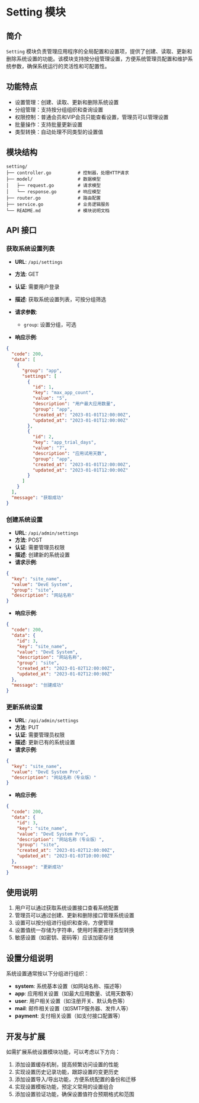 # Setting 模块

## 简介

`Setting` 模块负责管理应用程序的全局配置和设置项，提供了创建、读取、更新和删除系统设置的功能。该模块支持按分组管理设置，方便系统管理员配置和维护系统参数，确保系统运行的灵活性和可配置性。

## 功能特点

- 设置管理：创建、读取、更新和删除系统设置
- 分组管理：支持按分组组织和查询设置
- 权限控制：普通会员和VIP会员只能查看设置，管理员可以管理设置
- 批量操作：支持批量更新设置
- 类型转换：自动处理不同类型的设置值

## 模块结构

```
setting/
├── controller.go          # 控制器，处理HTTP请求
├── model/                 # 数据模型
│   ├── request.go         # 请求模型
│   └── response.go        # 响应模型
├── router.go              # 路由配置
├── service.go             # 业务逻辑服务
└── README.md              # 模块说明文档
```

## API 接口

### 获取系统设置列表

- **URL**: `/api/settings`
- **方法**: GET
- **认证**: 需要用户登录
- **描述**: 获取系统设置列表，可按分组筛选
- **请求参数**:
  - `group`: 设置分组，可选

- **响应示例**:

```json
{
  "code": 200,
  "data": [
    {
      "group": "app",
      "settings": [
        {
          "id": 1,
          "key": "max_app_count",
          "value": "5",
          "description": "用户最大应用数量",
          "group": "app",
          "created_at": "2023-01-01T12:00:00Z",
          "updated_at": "2023-01-01T12:00:00Z"
        },
        {
          "id": 2,
          "key": "app_trial_days",
          "value": "7",
          "description": "应用试用天数",
          "group": "app",
          "created_at": "2023-01-01T12:00:00Z",
          "updated_at": "2023-01-01T12:00:00Z"
        }
      ]
    }
  ],
  "message": "获取成功"
}
```

### 创建系统设置

- **URL**: `/api/admin/settings`
- **方法**: POST
- **认证**: 需要管理员权限
- **描述**: 创建新的系统设置
- **请求示例**:

```json
{
  "key": "site_name",
  "value": "DevE System",
  "group": "site",
  "description": "网站名称"
}
```

- **响应示例**:

```json
{
  "code": 200,
  "data": {
    "id": 3,
    "key": "site_name",
    "value": "DevE System",
    "description": "网站名称",
    "group": "site",
    "created_at": "2023-01-02T12:00:00Z",
    "updated_at": "2023-01-02T12:00:00Z"
  },
  "message": "创建成功"
}
```

### 更新系统设置

- **URL**: `/api/admin/settings`
- **方法**: PUT
- **认证**: 需要管理员权限
- **描述**: 更新已有的系统设置
- **请求示例**:

```json
{
  "key": "site_name",
  "value": "DevE System Pro",
  "description": "网站名称（专业版）"
}
```

- **响应示例**:

```json
{
  "code": 200,
  "data": {
    "id": 3,
    "key": "site_name",
    "value": "DevE System Pro",
    "description": "网站名称（专业版）",
    "group": "site",
    "created_at": "2023-01-02T12:00:00Z",
    "updated_at": "2023-01-03T10:00:00Z"
  },
  "message": "更新成功"
}
```

## 使用说明

1. 用户可以通过获取系统设置接口查看系统配置
2. 管理员可以通过创建、更新和删除接口管理系统设置
3. 设置可以按分组进行组织和查询，方便管理
4. 设置值统一存储为字符串，使用时需要进行类型转换
5. 敏感设置（如密钥、密码等）应该加密存储

## 设置分组说明

系统设置通常按以下分组进行组织：

- **system**: 系统基本设置（如网站名称、描述等）
- **app**: 应用相关设置（如最大应用数量、试用天数等）
- **user**: 用户相关设置（如注册开关、默认角色等）
- **mail**: 邮件相关设置（如SMTP服务器、发件人等）
- **payment**: 支付相关设置（如支付接口配置等）

## 开发与扩展

如需扩展系统设置模块功能，可以考虑以下方向：

1. 添加设置缓存机制，提高频繁访问设置的性能
2. 实现设置历史记录功能，跟踪设置的变更历史
3. 添加设置导入/导出功能，方便系统配置的备份和迁移
4. 实现设置模板功能，预定义常用的设置组合
5. 添加设置验证功能，确保设置值符合预期格式和范围